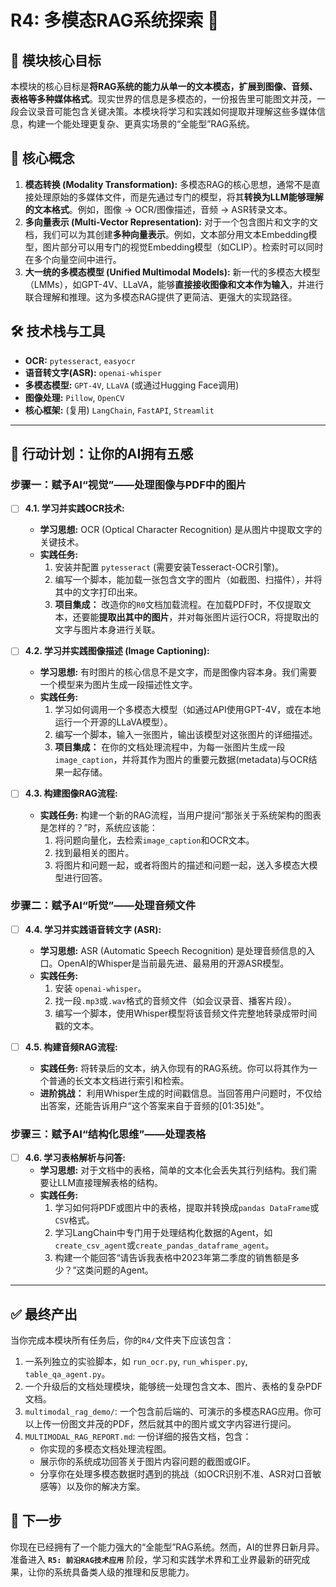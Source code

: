 # R4: 多模态RAG系统探索 🎨

## 🎯 模块核心目标

本模块的核心目标是**将RAG系统的能力从单一的文本模态，扩展到图像、音频、表格等多种媒体格式**。现实世界的信息是多模态的，一份报告里可能图文并茂，一段会议录音可能包含关键决策。本模块将学习和实践如何提取并理解这些多媒体信息，构建一个能处理更复杂、更真实场景的“全能型”RAG系统。

## 🧠 核心概念

1.  **模态转换 (Modality Transformation):** 多模态RAG的核心思想，通常不是直接处理原始的多媒体文件，而是先通过专门的模型，将其**转换为LLM能够理解的文本格式**。例如，图像 -> OCR/图像描述，音频 -> ASR转录文本。
2.  **多向量表示 (Multi-Vector Representation):** 对于一个包含图片和文字的文档，我们可以为其创建**多种向量表示**。例如，文本部分用文本Embedding模型，图片部分可以用专门的视觉Embedding模型（如CLIP）。检索时可以同时在多个向量空间中进行。
3.  **大一统的多模态模型 (Unified Multimodal Models):** 新一代的多模态大模型（LMMs），如GPT-4V、LLaVA，能够**直接接收图像和文本作为输入**，并进行联合理解和推理。这为多模态RAG提供了更简洁、更强大的实现路径。

## 🛠️ 技术栈与工具

*   **OCR:** `pytesseract`, `easyocr`
*   **语音转文字(ASR):** `openai-whisper`
*   **多模态模型:** `GPT-4V`, `LLaVA` (或通过Hugging Face调用)
*   **图像处理:** `Pillow`, `OpenCV`
*   **核心框架:** (复用) `LangChain`, `FastAPI`, `Streamlit`

---

## 🚀 行动计划：让你的AI拥有五感

### **步骤一：赋予AI“视觉”——处理图像与PDF中的图片**

*   [ ] **4.1. 学习并实践OCR技术:**
    *   **学习思想:** OCR (Optical Character Recognition) 是从图片中提取文字的关键技术。
    *   **实践任务:**
        1.  安装并配置 `pytesseract` (需要安装Tesseract-OCR引擎)。
        2.  编写一个脚本，能加载一张包含文字的图片（如截图、扫描件），并将其中的文字打印出来。
        3.  **项目集成：** 改造你的`R0`文档加载流程。在加载PDF时，不仅提取文本，还要能**提取出其中的图片**，并对每张图片运行OCR，将提取出的文字与图片本身进行关联。

*   [ ] **4.2. 学习并实践图像描述 (Image Captioning):**
    *   **学习思想:** 有时图片的核心信息不是文字，而是图像内容本身。我们需要一个模型来为图片生成一段描述性文字。
    *   **实践任务:**
        1.  学习如何调用一个多模态大模型（如通过API使用GPT-4V，或在本地运行一个开源的LLaVA模型）。
        2.  编写一个脚本，输入一张图片，输出该模型对这张图片的详细描述。
        3.  **项目集成：** 在你的文档处理流程中，为每一张图片生成一段`image_caption`，并将其作为图片的重要元数据(metadata)与OCR结果一起存储。

*   [ ] **4.3. 构建图像RAG流程:**
    *   **实践任务:** 构建一个新的RAG流程，当用户提问“那张关于系统架构的图表是怎样的？”时，系统应该能：
        1.  将问题向量化，去检索`image_caption`和OCR文本。
        2.  找到最相关的图片。
        3.  将图片和问题一起，或者将图片的描述和问题一起，送入多模态大模型进行回答。

### **步骤二：赋予AI“听觉”——处理音频文件**

*   [ ] **4.4. 学习并实践语音转文字 (ASR):**
    *   **学习思想:** ASR (Automatic Speech Recognition) 是处理音频信息的入口。OpenAI的Whisper是当前最先进、最易用的开源ASR模型。
    *   **实践任务:**
        1.  安装 `openai-whisper`。
        2.  找一段`.mp3`或`.wav`格式的音频文件（如会议录音、播客片段）。
        3.  编写一个脚本，使用Whisper模型将该音频文件完整地转录成带时间戳的文本。

*   [ ] **4.5. 构建音频RAG流程:**
    *   **实践任务:** 将转录后的文本，纳入你现有的RAG系统。你可以将其作为一个普通的长文本文档进行索引和检索。
    *   **进阶挑战：** 利用Whisper生成的时间戳信息。当回答用户问题时，不仅给出答案，还能告诉用户“这个答案来自于音频的[01:35]处”。

### **步骤三：赋予AI“结构化思维”——处理表格**

*   [ ] **4.6. 学习表格解析与问答:**
    *   **学习思想:** 对于文档中的表格，简单的文本化会丢失其行列结构。我们需要让LLM直接理解表格的结构。
    *   **实践任务:**
        1.  学习如何将PDF或图片中的表格，提取并转换成`pandas DataFrame`或`CSV`格式。
        2.  学习LangChain中专门用于处理结构化数据的Agent，如`create_csv_agent`或`create_pandas_dataframe_agent`。
        3.  构建一个能回答“请告诉我表格中2023年第二季度的销售额是多少？”这类问题的Agent。

---

## ✅ 最终产出

当你完成本模块所有任务后，你的`R4/`文件夹下应该包含：

1.  一系列独立的实验脚本，如 `run_ocr.py`, `run_whisper.py`, `table_qa_agent.py`。
2.  一个升级后的文档处理模块，能够统一处理包含文本、图片、表格的复杂PDF文档。
3.  `multimodal_rag_demo/`: 一个包含前后端的、可演示的多模态RAG应用。你可以上传一份图文并茂的PDF，然后就其中的图片或文字内容进行提问。
4.  `MULTIMODAL_RAG_REPORT.md`: 一份详细的报告文档，包含：
    *   你实现的多模态文档处理流程图。
    *   展示你的系统成功回答关于图片内容问题的截图或GIF。
    *   分享你在处理多模态数据时遇到的挑战（如OCR识别不准、ASR对口音敏感等）以及你的解决方案。

## 🚀 下一步

你现在已经拥有了一个能力强大的“全能型”RAG系统。然而，AI的世界日新月异。准备进入 **`R5: 前沿RAG技术应用`** 阶段，学习和实践学术界和工业界最新的研究成果，让你的系统具备类人级的推理和反思能力。